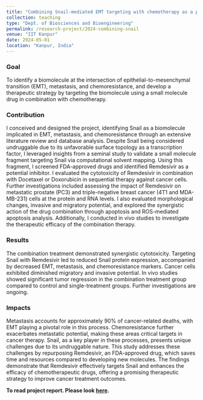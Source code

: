 ```yaml
---
title: "Combining Snail-mediated EMT targeting with chemotherapy as a potential treatment strategy for prostate and breast cancer"
collection: teaching
type: "Dept. of Biosciences and Bioengineering"
permalink: /research-project/2024-combining-snail
venue: "IIT Kanpur"
date: 2024-05-01
location: "Kanpur, India"
---
```




### Goal
To identify a biomolecule at the intersection of epithelial-to-mesenchymal transition (EMT), metastasis, and chemoresistance, and develop a therapeutic strategy by targeting the biomolecule using a small molecule drug in combination with chemotherapy.



### Contribution
I conceived and designed the project, identifying Snail as a biomolecule implicated in EMT, metastasis, and chemoresistance through an extensive literature review and database analysis. Despite Snail being considered undruggable due to its unfavorable surface topology as a transcription factor, I leveraged insights from a seminal study to validate a small molecule fragment targeting Snail via computational solvent mapping. Using this fragment, I screened FDA-approved drugs and identified Remdesivir as a potential inhibitor. I evaluated the cytotoxicity of Remdesivir in combination with Docetaxel or Doxorubicin in sequential therapy against cancer cells. Further investigations included assessing the impact of Remdesivir on metastatic prostate (PC3) and triple-negative breast cancer (4T1 and MDA-MB-231) cells at the protein and RNA levels. I also evaluated morphological changes, invasive and migratory potential, and explored the synergistic action of the drug combination through apoptosis and ROS-mediated apoptosis analysis. Additionally, I conducted in vivo studies to investigate the therapeutic efficacy of the combination therapy.



### Results
The combination treatment demonstrated synergistic cytotoxicity. Targeting Snail with Remdesivir led to reduced Snail protein expression, accompanied by decreased EMT, metastasis, and chemoresistance markers. Cancer cells exhibited diminished migratory and invasive potential. In vivo studies showed significant tumor regression in the combination treatment group compared to control and single-treatment groups. Further investigations are ongoing.

### Impacts
Metastasis accounts for approximately 90% of cancer-related deaths, with EMT playing a pivotal role in this process. Chemoresistance further exacerbates metastatic potential, making these areas critical targets in cancer therapy. Snail, as a key player in these processes, presents unique challenges due to its undruggable nature. This study addresses these challenges by repurposing Remdesivir, an FDA-approved drug, which saves time and resources compared to developing new molecules. The findings demonstrate that Remdesivir effectively targets Snail and enhances the efficacy of chemotherapeutic drugs, offering a promising therapeutic strategy to improve cancer treatment outcomes.


**To read project report. Please look [here](https://drive.google.com/open?id=1HCCUKrwN4njdnCNZNhivr1O6FB0248Pn&usp=drive_copy).**